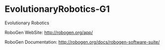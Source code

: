 # EvolutionaryRobotics-G1
Evolutionary Robotics

RoboGen WebSite: http://robogen.org/app/

RoboGen Documentation: http://robogen.org/docs/robogen-software-suite/
